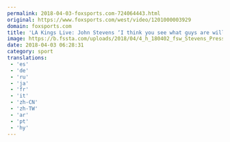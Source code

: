 ```yaml
---
permalink: 2018-04-03-foxsports.com-724064443.html
original: https://www.foxsports.com/west/video/1201000003929
domain: foxsports.com
title: 'LA Kings Live: John Stevens ‘I think you see what guys are willing to do this point in the season!’ (VIDEO)'
image: https://b.fssta.com/uploads/2018/04/4_h_180402_fsw_Stevens_Presser__1280x720_1201006659588.vresize.1200.630.high.86.jpg
date: 2018-04-03 06:28:31
category: sport
translations: 
 - 'es'
 - 'de'
 - 'ru'
 - 'ja'
 - 'fr'
 - 'it'
 - 'zh-CN'
 - 'zh-TW'
 - 'ar'
 - 'pt'
 - 'hy'
---
```


